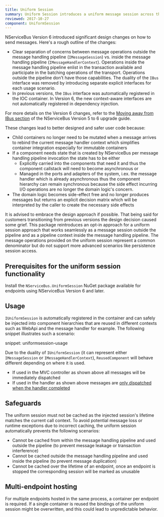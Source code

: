 ```yaml
---
title: Uniform Session
summary: Uniform Session introduces a uniform message session across the endpoint.
reviewed: 2017-10-27
component: UniformSession
---
```


NServiceBus Version 6 introduced significant design changes on how to send messages. Here's a rough outline of the changes:

- Clear separation of concerns between message operations outside the message handling pipeline (`IMessageSession`) vs. inside the message handling pipeline (`IMessageHandlerContext`). Operations inside the message handling pipeline enlist in the transaction available and participate in the batching operations of the transport. Operations outside the pipeline don't have those capabilities. The duality of the `IBus` interface was removed by introducing separate explicit interfaces for each usage scenario.
- In previous versions, the `IBus` interface was automatically registered in the IOC container. In Version 6, the new context-aware interfaces are not automatically registered in dependency injection.

For more details on the Version 6 changes, refer to the [Moving away from IBus section](/nservicebus/upgrades/5to6/moving-away-from-ibus.md) of the NServiceBus Version 5 to 6 upgrade guide.


These changes lead to better designed and safer user code because:

- Child containers no longer need to be mutated when a message arrives to rebind the current message handler context which simplifies container integration especially for immutable containers
- If a component needs state that is created by NServiceBus per message handling pipeline invocation the state has to be either
    - Explicitly carried into the components that need it and thus the component callstack will need to become asynchronous or
    - Managed in the ports and adapters of the system, i.ex. the message handler which is already asynchronous thus the component hierarchy can remain synchronous because the side effect incurring I/O operations are no longer the domain logic's concern.
- The domain logic becomes side-effect free and no longer produces messages but returns an explicit decision matrix which will be interpreted by the caller to create the necessary side effects

It is advised to embrace the design approach if possible. That being said for customers transitioning from previous versions the design decision caused some grief. This package reintroduces an opt-in approach for a uniform session approach that works seamlessly as a message session outside the pipeline and as a pipeline context inside the message handling pipeline. The message operations provided on the uniform session represent a common denominator but do not support more advanced scenarios like persistence session access.


## Prerequisites for the uniform session functionality

Install the `NServiceBus.UniformSession` NuGet package available for endpoints using NServiceBus Version 6 and later.


## Usage

`IUniformSession` is automatically registered in the container and can safely be injected into component hierarchies that are reused in different contexts such as WebApi and the message handler for example. The following snippet illustrates such a scenario:

snippet: uniformsession-usage

Due to the duality of `IUniformSession` (it can represent either `IMessageSession` or `IMessageHandlerContext`), `ReusedComponent` will behave different depending on where it is used.

- If used in the MVC controller as shown above all messages will be immediately dispatched
- If used in the handler as shown above messages are [only dispatched when the handler completed](/nservicebus/messaging/batched-dispatch.md)


## Safeguards

The uniform session must not be cached as the injected session's lifetime matches the current call context. To avoid potential message loss or runtime exceptions due to incorrect caching, the uniform session automatically prevents the following scenarios:

- Cannot be cached from within the message handling pipeline and used outside the pipeline (to prevent message leakage or transaction interference)
- Cannot be cached outside the message handling pipeline and used inside the pipeline (to prevent message duplication)
- Cannot be cached over the lifetime of an endpoint, once an endpoint is stopped the corresponding session will be marked as unusable


## Multi-endpoint hosting

For multiple endpoints hosted in the same process, a container per endpoint is required. If a single container is reused the bindings of the uniform session might be overwritten, and this could lead to unpredictable behavior.

